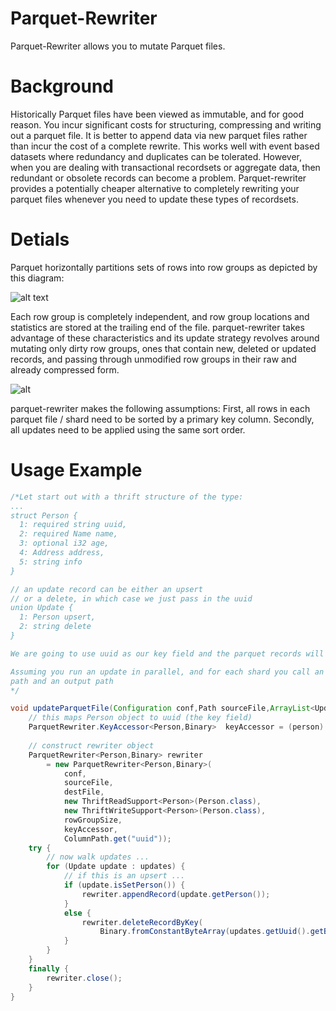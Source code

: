 # Parquet-Rewriter
 Parquet-Rewriter allows you to mutate Parquet files. 
 
# Background


Historically Parquet files have been viewed as immutable, and for good reason. You incur significant costs for structuring, compressing and writing out a parquet file. It is better to append data via new parquet files rather than incur the cost of a complete rewrite. This works well with event based datasets where redundancy and duplicates can be tolerated. However, when you are dealing with transactional recordsets or aggregate data, then redundant or obsolete records can become a problem. Parquet-rewriter provides a potentially cheaper alternative to completely rewriting your parquet files whenever you need to update these types of recordsets. 

# Detials

Parquet horizontally partitions sets of rows into row groups as depicted by this diagram:

![alt text](https://camo.githubusercontent.com/0f0b52f7405720585ed7303c9ff317f272ebba19/68747470733a2f2f7261772e6769746875622e636f6d2f6170616368652f706172717565742d666f726d61742f6d61737465722f646f632f696d616765732f46696c654c61796f75742e676966)

Each row group is completely independent, and row group locations and statistics are stored at the trailing end of the file. parquet-rewriter takes advantage of these characteristics and its update strategy revolves around mutating only dirty row groups, ones that contain new, deleted or updated records, and passing through unmodified row groups in their raw and already compressed form. 

![alt](https://factual.github.io/parquet-rewriter/img/workflow_smaller.png)



parquet-rewriter makes the following assumptions: First, all rows in each parquet file / shard need to be sorted by a primary key column. Secondly, all updates need to be applied using the same sort order. 

# Usage Example

```java
/*Let start out with a thrift structure of the type:
...
struct Person {
  1: required string uuid,
  2: required Name name,
  3: optional i32 age,
  4: Address address,
  5: string info
}

// an update record can be either an upsert 
// or a delete, in which case we just pass in the uuid
union Update { 
  1: Person upsert,
  2: string delete
}

We are going to use uuid as our key field and the parquet records will be sorted and partitioned into N shards

Assuming you run an update in parallel, and for each shard you call an update function that takes an input 
path and an output path
*/

void updateParquetFile(Configuration conf,Path sourceFile,ArrayList<Update> sortedUpdateRecords,Path destFile) {
    // this maps Person object to uuid (the key field)
    ParquetRewriter.KeyAccessor<Person,Binary>  keyAccessor = (person) -> { return Binary.fromConstantByteArray(person.getUuid().getBytes()); };
    
    // construct rewriter object 
    ParquetRewriter<Person,Binary> rewriter 
        = new ParquetRewriter<Person,Binary>(
            conf,
            sourceFile,
            destFile,
            new ThriftReadSupport<Person>(Person.class),
            new ThriftWriteSupport<Person>(Person.class),
            rowGroupSize,
            keyAccessor,
            ColumnPath.get("uuid"));    
    try { 
        // now walk updates ...
        for (Update update : updates) { 
            // if this is an upsert ... 
            if (update.isSetPerson()) { 
                rewriter.appendRecord(update.getPerson());
            }
            else { 
                rewriter.deleteRecordByKey(
                    Binary.fromConstantByteArray(updates.getUuid().getBytes()));
            }
        }
    }
    finally { 
        rewriter.close();
    }
}


```

